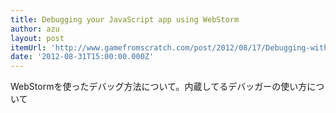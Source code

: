 ```yaml
---
title: Debugging your JavaScript app using WebStorm
author: azu
layout: post
itemUrl: 'http://www.gamefromscratch.com/post/2012/08/17/Debugging-with-JavaScript-with-WebStorm.aspx'
date: '2012-08-31T15:00:00.000Z'
---
```

WebStormを使ったデバッグ方法について。内蔵してるデバッガーの使い方について
